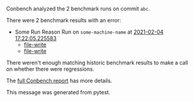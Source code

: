 Conbench analyzed the 2 benchmark runs on commit `abc`.

There were 2 benchmark results with an error:

- Some Run Reason Run on `some-machine-name` at [2021-02-04 17:22:05.225583](http://localhost/runs/some_contender)
  - [file-write](http://localhost/benchmark-results/some-benchmark-uuid-2)
  - [file-write](http://localhost/benchmark-results/some-benchmark-uuid-2)

There weren't enough matching historic benchmark results to make a call on whether there were regressions.

The [full Conbench report](https://github.com/github/hello-world/runs/4) has more details.

This message was generated from pytest.
